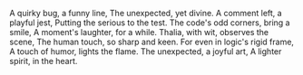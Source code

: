 A quirky bug, a funny line,
The unexpected, yet divine.
A comment left, a playful jest,
Putting the serious to the test.
The code's odd corners, bring a smile,
A moment's laughter, for a while.
Thalia, with wit, observes the scene,
The human touch, so sharp and keen.
For even in logic's rigid frame,
A touch of humor, lights the flame.
The unexpected, a joyful art,
A lighter spirit, in the heart.
